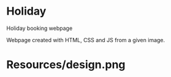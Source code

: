 # Holiday
Holiday booking webpage

Webpage created with HTML, CSS and JS from a given image.

# Resources/design.png

